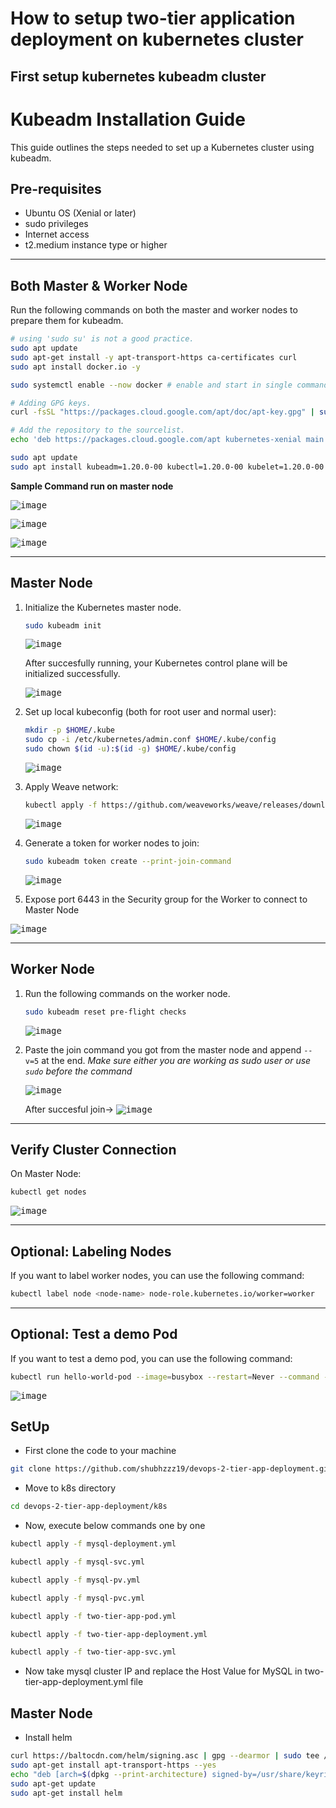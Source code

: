 # How to setup two-tier application deployment on kubernetes cluster
## First setup kubernetes kubeadm cluster
# Kubeadm Installation Guide

This guide outlines the steps needed to set up a Kubernetes cluster using kubeadm.

## Pre-requisites

* Ubuntu OS (Xenial or later)
* sudo privileges
* Internet access
* t2.medium instance type or higher

---

## Both Master & Worker Node

Run the following commands on both the master and worker nodes to prepare them for kubeadm.

```bash
# using 'sudo su' is not a good practice.
sudo apt update
sudo apt-get install -y apt-transport-https ca-certificates curl
sudo apt install docker.io -y

sudo systemctl enable --now docker # enable and start in single command.

# Adding GPG keys.
curl -fsSL "https://packages.cloud.google.com/apt/doc/apt-key.gpg" | sudo gpg --dearmor -o /etc/apt/trusted.gpg.d/kubernetes-archive-keyring.gpg

# Add the repository to the sourcelist.
echo 'deb https://packages.cloud.google.com/apt kubernetes-xenial main' | sudo tee /etc/apt/sources.list.d/kubernetes.list

sudo apt update 
sudo apt install kubeadm=1.20.0-00 kubectl=1.20.0-00 kubelet=1.20.0-00 -y
```

**Sample Command run on master node**

<kbd>![image](https://github.com/paragpallavsingh/kubernetes-kickstarter/assets/40052830/a4e7a4af-31fa-40cf-bb9e-64ba18999cb5)</kbd>

<kbd>![image](https://github.com/paragpallavsingh/kubernetes-kickstarter/assets/40052830/acf157b8-5c7b-44e7-91ef-b5437053be60)</kbd>

<kbd>![image](https://github.com/paragpallavsingh/kubernetes-kickstarter/assets/40052830/8f960aae-3706-43cd-bac8-1903fbe8196d)</kbd>

---

## Master Node

1. Initialize the Kubernetes master node.

    ```bash
    sudo kubeadm init
    ```
    <kbd>![image](https://github.com/paragpallavsingh/kubernetes-kickstarter/assets/40052830/4fed3d68-eb41-423d-b83f-35c3cc11476e)</kbd>

    After succesfully running, your Kubernetes control plane will be initialized successfully.

   <kbd>![image](https://github.com/paragpallavsingh/kubernetes-kickstarter/assets/40052830/760276f4-9146-4bc1-aa92-48cc1c0b13f4)</kbd>


3. Set up local kubeconfig (both for root user and normal user):

    ```bash
    mkdir -p $HOME/.kube
    sudo cp -i /etc/kubernetes/admin.conf $HOME/.kube/config
    sudo chown $(id -u):$(id -g) $HOME/.kube/config
    ```

    <kbd>![image](https://github.com/paragpallavsingh/kubernetes-kickstarter/assets/40052830/f647adc1-0976-490e-b9c9-f6f96908d6fe)</kbd>


4. Apply Weave network:

    ```bash
    kubectl apply -f https://github.com/weaveworks/weave/releases/download/v2.8.1/weave-daemonset-k8s.yaml
    ```

    <kbd>![image](https://github.com/paragpallavsingh/kubernetes-kickstarter/assets/40052830/ec7b4684-7719-4d09-81d8-eee27b98972a)</kbd>


5. Generate a token for worker nodes to join:

    ```bash
    sudo kubeadm token create --print-join-command
    ```

    <kbd>![image](https://github.com/paragpallavsingh/kubernetes-kickstarter/assets/40052830/0370839b-bbac-415c-9d5a-9ab52cd3108b)</kbd>

6. Expose port 6443 in the Security group for the Worker to connect to Master Node

<kbd>![image](https://github.com/paragpallavsingh/kubernetes-kickstarter/assets/40052830/b3f5df01-acb0-419f-aa70-6d51819f4ec0)</kbd>


---

## Worker Node

1. Run the following commands on the worker node.

    ```bash
    sudo kubeadm reset pre-flight checks
    ```
    <kbd>![image](https://github.com/paragpallavsingh/kubernetes-kickstarter/assets/40052830/3d29912b-f1a3-4e0b-a6ee-6c9cc5db49fb)</kbd>

2. Paste the join command you got from the master node and append `--v=5` at the end.
*Make sure either you are working as sudo user or use `sudo` before the command*

   <kbd>![image](https://github.com/paragpallavsingh/kubernetes-kickstarter/assets/40052830/c41e3213-7474-43f9-9a7b-a75694be582a)</kbd>

   After succesful join->
   <kbd>![image](https://github.com/paragpallavsingh/kubernetes-kickstarter/assets/40052830/c530b65a-4afd-4b1d-9748-421c216d64cd)</kbd>

---

## Verify Cluster Connection

On Master Node:

```bash
kubectl get nodes
```
<kbd>![image](https://github.com/paragpallavsingh/kubernetes-kickstarter/assets/40052830/4ed4dcac-502a-4cc1-a63e-c9cbb0199428)</kbd>

---

## Optional: Labeling Nodes

If you want to label worker nodes, you can use the following command:

```bash
kubectl label node <node-name> node-role.kubernetes.io/worker=worker
```

---

## Optional: Test a demo Pod 

If you want to test a demo pod, you can use the following command:

```bash
kubectl run hello-world-pod --image=busybox --restart=Never --command -- sh -c "echo 'Hello, World' && sleep 3600"
```

<kbd>![image](https://github.com/paragpallavsingh/kubernetes-kickstarter/assets/40052830/bace1884-bbba-4e2f-8fb2-83bbba819d08)</kbd>

## SetUp
- First clone the code to your machine
```bash
git clone https://github.com/shubhzzz19/devops-2-tier-app-deployment.git
```
- Move to k8s directory
```bash
cd devops-2-tier-app-deployment/k8s
```
- Now, execute below commands one by one
```bash
kubectl apply -f mysql-deployment.yml
```
```bash
kubectl apply -f mysql-svc.yml
```
```bash
kubectl apply -f mysql-pv.yml
```
```bash
kubectl apply -f mysql-pvc.yml
```
```bash
kubectl apply -f two-tier-app-pod.yml
```
```bash
kubectl apply -f two-tier-app-deployment.yml
```
```bash
kubectl apply -f two-tier-app-svc.yml
```

- Now take mysql cluster IP and replace the Host Value for MySQL in two-tier-app-deployment.yml file


## Master Node

- Install helm
```bash
curl https://baltocdn.com/helm/signing.asc | gpg --dearmor | sudo tee /usr/share/keyrings/helm.gpg > /dev/null
sudo apt-get install apt-transport-https --yes
echo "deb [arch=$(dpkg --print-architecture) signed-by=/usr/share/keyrings/helm.gpg] https://baltocdn.com/helm/stable/debian/ all main" | sudo tee /etc/apt/sources.list.d/helm-stable-debian.list
sudo apt-get update
sudo apt-get install helm
```
